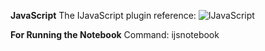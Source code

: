 **JavaScript**
The IJavaScript plugin reference: ![IJavaScript](https://github.com/n-riesco/ijavascript)

**For Running the Notebook**
Command: ijsnotebook
